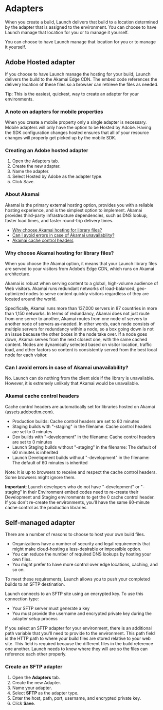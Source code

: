 # Adapters

When you create a build, Launch delivers that build to a location determined by the adapter that is assigned to the environment. You can choose to have Launch manage that location for you or to manage it yourself.

You can choose to have Launch manage that location for you or to manage it yourself.

## Adobe Hosted adapter

If you choose to have Launch manage the hosting for your build, Launch delivers the build to the Akamai Edge CDN. The embed code references the delivery location of these files so a browser can retrieve the files as needed.

Tip: This is the easiest, quickest, way to create an adapter for your environments.

### A note on adapters for mobile properties

When you create a mobile property only a single adapter is necessary. Mobile adapters will only have the option to be Hosted by Adobe. Having the SDK configuration changes hosted ensures that all of your resource changes will properly get picked up by the mobile SDK.

### Creating an Adobe hosted adapter

1. Open the Adapters tab.
2. Create the new adapter.
3. Name the adapter.
4. Select Hosted by Adobe as the adapter type.
5. Click Save.

### About Akamai

Akamai is the primary external hosting option, provides you with a reliable hosting experience, and is the simplest option to implement. Akamai provides third-party infrastructure dependencies, such as DNS lookup, faster load times, and faster round-trip delivery times.

* [Why choose Akamai hosting for library files?](adapters.md#why-choose-akamai-hosting-for-library-files)
* [Can I avoid errors in case of Akamai unavailability?](adapters.md#can-i-avoid-errors-in-case-of-akamai-unavailability)
* [Akamai cache control headers](adapters.md#akamai-cache-control-headers)

### Why choose Akamai hosting for library files?

When you choose the Akamai option, it means that your Launch library files are served to your visitors from Adobe’s Edge CDN, which runs on Akamai architecture.

Akamai is robust when serving content to a global, high-volume audience of Web visitors. Akamai runs redundant networks of load-balanced, geo-optimized nodes to serve content quickly visitors regardless of  they are located around the world.

Specifically, Akamai runs more than 137,000 servers in 87 countries in more than 1,150 networks. In terms of redundancy, Akamai does not just route from one server to another, Akamai routes from one node of servers to another node of servers as-needed. In other words, each node consists of multiple servers for redundancy within a node, so a box going down is not an issue because the other boxes in the node take over. If a node goes down, Akamai serves from the next closest one, with the same cached content. Nodes are dynamically selected based on visitor location, traffic load, and other factors so content is consistently served from the best local node for each visitor.

### Can I avoid errors in case of Akamai unavailability?

No. Launch can do nothing from the client side if the library is unavailable. However, it is extremely unlikely that Akamai would be unavailable.

### Akamai cache control headers

Cache control headers are automatically set for libraries hosted on Akamai \(assets.adobedtm.com\).

* Production builds: Cache control headers are set to 60 minutes
* Staging builds with "-staging" in the filename: Cache control headers are set to 0 minutes
* Dev builds with "-development" in the filename: Cache control headers are set to 0 minutes
* Launch Staging builds without "-staging" in the filename: The default of 60 minutes is inherited
* Launch Development builds without "-development" in the filename: The default of 60 minutes is inherited

Note: It is up to browsers to receive and respect the cache control headers. Some browsers might ignore them.

**Important**: Launch developers who do not have "-development" or "-staging" in their Environment embed codes need to re-create their Development and Staging environments to get the 0 cache control header. If you don't re-create the environments, you'll have the same 60-minute cache control as the production libraries.

## Self-managed adapter

There are a number of reasons to choose to host your own build files.

* Organizations have a number of security and legal requirements that might make cloud-hosting a less-desirable or impossible option.
* You can reduce the number of required DNS lookups by hosting your own files.
* You might prefer to have more control over edge locations, caching, and so on.

To meet these requirements, Launch allows you to push your completed builds to an SFTP destination.

Launch connects to an SFTP site using an encrypted key. To use this connection type:

* Your SFTP server must generate a key
* You must provide the username and encrypted private key during the adapter setup process

If you select an SFTP adapter for your environment, there is an additional path variable that you'll need to provide to the environment. This path field is the HTTP path to where your build files are stored relative to your web site. This field is required because the different files in the build reference one another. Launch needs to know where they will are so the files can reference each other properly.

### Create an SFTP adapter

1. Open the **Adapters** tab.
2. Create the new Adapter.
3. Name your adapter.
4. Select **SFTP** as the adapter type.
5. Enter the host, path, port, username, and encrypted private key.
6. Click **Save**.

